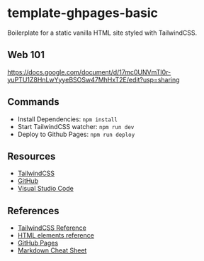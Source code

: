 # template-ghpages-basic
Boilerplate for a static vanilla HTML site styled with TailwindCSS.

## Web 101
https://docs.google.com/document/d/17mc0UNVmTI0r-yuPTU1Z8HnLwYyyeBSOSw47MhHxT2E/edit?usp=sharing


## Commands
- Install Dependencies: `npm install`
- Start TailwindCSS watcher: `npm run dev`
- Deploy to Github Pages: `npm run deploy`


## Resources
- [TailwindCSS](https://tailwindcss.com/blog/standalone-cli)
- [GitHub](https://github.com/)
- [Visual Studio Code](https://code.visualstudio.com/)


## References
- [TailwindCSS Reference](https://tailwindcss.com/docs/installation)
- [HTML elements reference](https://developer.mozilla.org/en-US/docs/Web/HTML/Element)
- [GitHub Pages](https://pages.github.com/)
- [Markdown Cheat Sheet](https://docs.github.com/en/get-started/writing-on-github/getting-started-with-writing-and-formatting-on-github/basic-writing-and-formatting-syntax)
